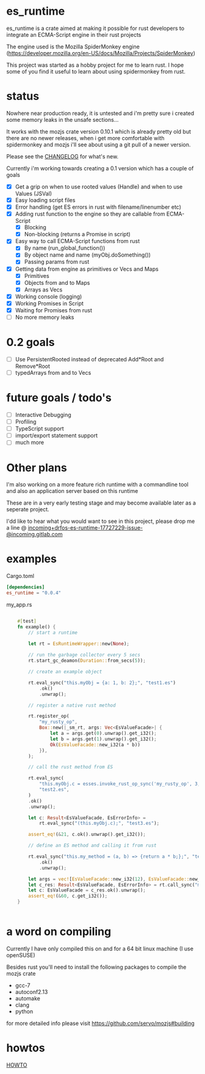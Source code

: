 # es_runtime

es_runtime is a crate aimed at making it possible for rust developers to integrate an ECMA-Script engine in their rust projects

The engine used is the Mozilla SpiderMonkey engine (https://developer.mozilla.org/en-US/docs/Mozilla/Projects/SpiderMonkey)

This project was started as a hobby project for me to learn rust. I hope some of you find it useful to learn about using spidermonkey from rust.

# status

Nowhere near production ready, it is untested and i'm pretty sure i created some memory leaks in the unsafe sections...

It works with the mozjs crate version 0.10.1 which is already pretty old but there are no newer releases, when i get more comfortable with spidermonkey and mozjs i'll see about using a git pull of a newer version.

Please see the [CHANGELOG](CHANGELOG.md) for what's new.

Currently i'm working towards creating a 0.1 version which has a couple of goals

* [x] Get a grip on when to use rooted values (Handle) and when to use Values (JSVal) 
* [x] Easy loading script files
* [x] Error handling (get ES errors in rust with filename/linenumber etc)
* [x] Adding rust function to the engine so they are callable from ECMA-Script
  * [x] Blocking
  * [x] Non-blocking (returns a Promise in script)
* [x] Easy way to call ECMA-Script functions from rust
  * [x] By name (run_global_function())
  * [x] By object name and name (myObj.doSomething())
  * [x] Passing params from rust
* [x] Getting data from engine as primitives or Vecs and Maps
  * [x] Primitives
  * [x] Objects from and to Maps
  * [x] Arrays as Vecs
* [x] Working console (logging)
* [x] Working Promises in Script
* [x] Waiting for Promises from rust
* [ ] No more memory leaks

# 0.2 goals

* [ ] Use PersistentRooted instead of deprecated Add\*Root and Remove\*Root
* [ ] typedArrays from and to Vecs

# future goals / todo's

* [ ] Interactive Debugging
* [ ] Profiling
* [ ] TypeScript support
* [ ] import/export statement support
* [ ] much more

# Other plans

I'm also working on a more feature rich runtime with a commandline tool and also an application server based on this runtime

These are in a very early testing stage and may become available later as a seperate project.

I'dd like to hear what you would want to see in this project, please drop me a line @ incoming+drfos-es-runtime-17727229-issue-@incoming.gitlab.com

# examples

Cargo.toml

```toml
[dependencies]
es_runtime = "0.0.4"
```

my_app.rs

```rust

    #[test]
    fn example() {
        // start a runtime

        let rt = EsRuntimeWrapper::new(None);
    
        // run the garbage collector every 5 secs
        rt.start_gc_deamon(Duration::from_secs(5));

        // create an example object

        rt.eval_sync("this.myObj = {a: 1, b: 2};", "test1.es")
            .ok()
            .unwrap();

        // register a native rust method

        rt.register_op(
            "my_rusty_op",
            Box::new(|_sm_rt, args: Vec<EsValueFacade>| {
                let a = args.get(0).unwrap().get_i32();
                let b = args.get(1).unwrap().get_i32();
                Ok(EsValueFacade::new_i32(a * b))
            }),
        );

        // call the rust method from ES

        rt.eval_sync(
            "this.myObj.c = esses.invoke_rust_op_sync('my_rusty_op', 3, 7);",
            "test2.es",
        )
        .ok()
        .unwrap();

        let c: Result<EsValueFacade, EsErrorInfo> =
            rt.eval_sync("(this.myObj.c);", "test3.es");

        assert_eq!(&21, c.ok().unwrap().get_i32());

        // define an ES method and calling it from rust

        rt.eval_sync("this.my_method = (a, b) => {return a * b;};", "test4.es")
            .ok()
            .unwrap();

        let args = vec![EsValueFacade::new_i32(12), EsValueFacade::new_i32(5)];
        let c_res: Result<EsValueFacade, EsErrorInfo> = rt.call_sync("my_method", args);
        let c: EsValueFacade = c_res.ok().unwrap();
        assert_eq!(&60, c.get_i32());
    }



```

# a word on compiling

Currently I have only compiled this on and for a 64 bit linux machine (I use openSUSE) 

Besides rust you'll need to install the following packages to compile the mozjs crate

* gcc-7
* autoconf2.13
* automake
* clang
* python

for more detailed info please visit https://github.com/servo/mozjs#building 


# howtos

[HOWTO](docs/HOWTO.md)